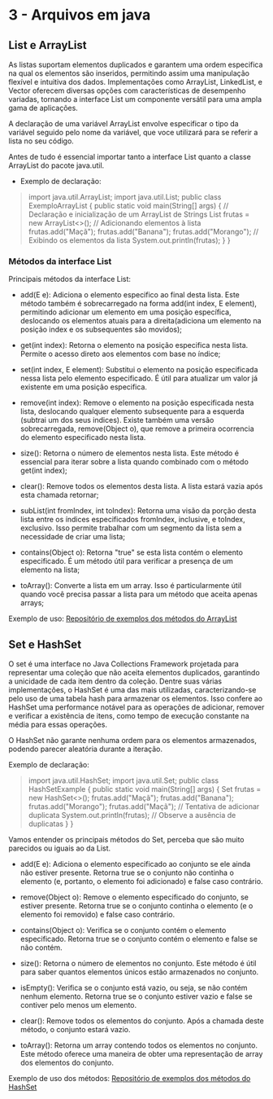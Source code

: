 # 3 - Arquivos em java

## List e ArrayList

As listas suportam elementos duplicados e garantem uma ordem especifica na qual os elementos são inseridos, permitindo assim uma manipulação flexível e intuitiva dos dados.
Implementações como ArrayList, LinkedList, e Vector oferecem diversas opções com características de desempenho variadas, tornando a interface List um componente versátil para uma ampla gama de aplicações.

A declaração de uma variável ArrayList envolve especificar o tipo da variável seguido pelo nome da variável, que voce utilizará para se referir a lista no seu código.

Antes de tudo é essencial importar tanto a interface List quanto a classe ArrayList do pacote java.util.

 - Exemplo de declaração:

> import java.util.ArrayList;
import java.util.List;
public class ExemploArrayList {
    public static void main(String[] args) {
        // Declaração e inicialização de um ArrayList de Strings
        List<String> frutas = new ArrayList<>();
        // Adicionando elementos à lista
        frutas.add("Maçã");
        frutas.add("Banana");
        frutas.add("Morango");
        // Exibindo os elementos da lista
        System.out.println(frutas);
    }
}

### Métodos da interface List

Principais métodos da interface List:

- add(E e): Adiciona o elemento especifico ao final desta lista. Este método também é sobrecarregado na forma add(int index, E element), permitindo adicionar um elemento em uma posição específica, deslocando os elementos atuais para a direita(adiciona um elemento na posição index e os subsequentes são movidos);

- get(int index): Retorna o elemento na posição especifica nesta lista. Permite o acesso direto aos elementos com base no índice;

- set(int index, E element): Substitui o elemento na posição especificada nessa lista pelo elemento especificado. É útil para atualizar um valor já existente em uma posição especifica.

- remove(int index): Remove o elemento na posição especificada nesta lista, deslocando qualquer elemento subsequente para a esquerda (subtrai um dos seus indices). Existe também uma versão sobrecarregada, remove(Object o), que remove a primeira ocorrencia do elemento especificado nesta lista.

- size(): Retorna o número de elementos nesta lista. Este método é essencial para iterar sobre a lista quando combinado com o método get(int index);

- clear(): Remove todos os elementos desta lista. A lista estará vazia após esta chamada retornar;

- subList(int fromIndex, int toIndex): Retorna uma visão da porção desta lista entre os índices especificados fromIndex, inclusive, e toIndex, exclusivo. Isso permite trabalhar com um segmento da lista sem a necessidade de criar uma lista;

- contains(Object o): Retorna "true" se esta lista contém o elemento especificado. É um método útil para verificar a presença de um elemento na lista;

- toArray(): Converte a lista em um array. Isso é particularmente útil quando você precisa passar a lista para um método que aceita apenas arrays;

Exemplo de uso: [Repositório de exemplos dos métodos do ArrayList](https://github.com/euhenriquegheno/ADS-Fiap/tree/main/FASE%206%20-%20MODEL/ListArrayList)

## Set e HashSet

O set é uma interface no Java Collections Framework projetada para representar uma coleção que não aceita elementos duplicados, garantindo a unicidade de cada item dentro da coleção. Dentre suas várias implementações, o HashSet é uma das mais utilizadas, caracterizando-se pelo uso de uma tabela hash para armazenar os elementos. Isso confere ao HashSet uma performance notável para as operações de adicionar, remover e verificar a existência de itens, como tempo de execução constante na média para essas operações.

O HashSet não garante nenhuma ordem para os elementos armazenados, podendo parecer aleatória durante a iteração.

Exemplo de declaração:
> import java.util.HashSet;
import java.util.Set;
public class HashSetExample {
public static void main(String[] args) {
Set<String> frutas = new HashSet<>();
frutas.add("Maçã");
frutas.add("Banana");
frutas.add("Morango");
frutas.add("Maçã"); // Tentativa de adicionar duplicata
System.out.println(frutas); // Observe a ausência de duplicatas
}
}

  

Vamos entender os principais métodos do Set, perceba que são muito parecidos ou iguais ao da List.

-   add(E e): Adiciona o elemento especificado ao conjunto se ele ainda não estiver presente. Retorna true se o conjunto não continha o elemento (e, portanto, o elemento foi adicionado) e false caso contrário.
    
-   remove(Object o): Remove o elemento especificado do conjunto, se estiver presente. Retorna true se o conjunto continha o elemento (e o elemento foi removido) e false caso contrário.
    
-   contains(Object o): Verifica se o conjunto contém o elemento especificado. Retorna true se o conjunto contém o elemento e false se não contém.
    
-   size(): Retorna o número de elementos no conjunto. Este método é útil para saber quantos elementos únicos estão armazenados no conjunto.
    
-   isEmpty(): Verifica se o conjunto está vazio, ou seja, se não contém nenhum elemento. Retorna true se o conjunto estiver vazio e false se contiver pelo menos um elemento.
    
-   clear(): Remove todos os elementos do conjunto. Após a chamada deste método, o conjunto estará vazio.
    
-   toArray(): Retorna um array contendo todos os elementos no conjunto. Este método oferece uma maneira de obter uma representação de array dos elementos do conjunto.

Exemplo de uso dos métodos: [Repositório de exemplos dos métodos do HashSet](https://github.com/euhenriquegheno/ADS-Fiap/tree/main/FASE%206%20-%20MODEL/SetHashset/ExemploMetodos)